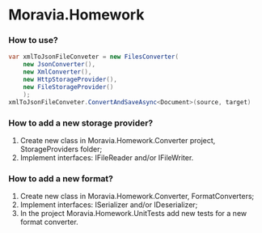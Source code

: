 # Moravia.Homework
### How to use?
```csharp
var xmlToJsonFileConveter = new FilesConverter(
    new JsonConverter(),
    new XmlConverter(),
    new HttpStorageProvider(),
    new FileStorageProvider()
    );
xmlToJsonFileConveter.ConvertAndSaveAsync<Document>(source, target)
```

### How to add a new storage provider?
1. Create new class in Moravia.Homework.Converter project, StorageProviders folder;
2. Implement interfaces: IFileReader and/or IFileWriter.

### How to add a new format?
1. Create new class in  Moravia.Homework.Converter, FormatConverters;
2. Implement interfaces: ISerializer and/or IDeserializer;
3. In the project Moravia.Homework.UnitTests add new tests for a new format converter.